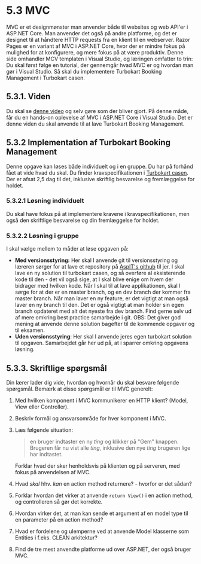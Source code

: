# 5.3 MVC
MVC er et designmønster man anvender både til websites og web API'er i ASP.NET Core. Man anvender det også på andre platforme, og det er designet til at håndtere HTTP requests fra en klient til en webserver. Razor Pages er en variant af MVC i ASP.NET Core, hvor der er mindre fokus på mulighed for at konfigurere, og mere fokus på at være produktiv. Denne side omhandler MCV templaten i Visual Studio, og læringen omfatter to trin: Du skal først følge en tutorial, der gennemgår hvad MVC er og hvordan man gør i Visual Studio. Så skal du implementere Turbokart Booking Management i Turbokart casen.


## 5.3.1. Viden
Du skal se [denne video](https://www.youtube.com/watch?v=jhj9ouy7x1g) og selv gøre som der bliver gjort. På denne måde, får du en hands-on oplevelse af MVC i ASP.NET Core i Visual Studio. Det er denne viden du skal anvende til at lave Turbokart Booking Management.


## 5.3.2 Implementation af Turbokart Booking Management
Denne opgave kan løses både individuelt og i en gruppe. Du har på forhånd fået at vide hvad du skal.
Du finder kravspecifikationen i [Turbokart casen](/docs/distributed-systems/turbokart.md). Der er afsat 2,5 dag til det, inklusive skriftlig besvarelse og fremlæggelse for holdet.

### 5.3.2.1 Løsning individuelt
Du skal have fokus på at implementere kravene i kravspecifikationen, men også den skriftlige besvarelse og din fremlæggelse for holdet. 

### 5.3.2.2 Løsning i gruppe
I skal vælge mellem to måder at løse opgaven på:
* **Med versionsstyring:** Her skal I anvende git til versionsstyring og læreren sørger for at lave et repository på [AspIT's github](https://github.com/aspit-cv) til jer. I skal lave en ny solution til turbokart casen, og så overføre al eksisterende kode til den - det vil også sige, at I skal blive enige om hvem der bidrager med hvilken kode. Når I skal til at lave applikationen, skal I sørge for at der er en master branch, og en dev branch der kommer fra master branch. Når man laver en ny feature, er det vigtigt at man også laver en ny branch til den. Det er også vigtigt at man holder sin egen branch opdateret med alt det nyeste fra dev branch. Find gerne selv ud af mere omkring best practice samarbejde i git.
OBS: Det giver god mening at anvende denne solution bagefter til de kommende opgaver og til eksamen.
* **Uden versionsstyring**: Her skal I anvende jeres egen turbokart solution til opgaven. Samarbejdet går her ud på, at i sparrer omkring opgavens løsning.


## 5.3.3. Skriftlige spørgsmål
Din lærer lader dig vide, hvordan og hvornår du skal besvare følgende spørgsmål. Bemærk at disse spørgsmål er til MVC generelt:

1. Med hvilken komponent i MVC kommunikerer en HTTP klient? (Model, View eller Controller).
2. Beskriv formål og ansvarsområde for hver komponent i MVC.
3. Læs følgende situation: 
    > en bruger indtaster en ny *ting* og klikker på "Gem" knappen. Brugeren får nu vist alle *ting*, inklusive den nye *ting* brugeren lige har indtastet. 

    Forklar hvad der sker henholdsvis på klienten og på serveren, med fokus på anvendelsen af MVC.
4. Hvad *skal* hhv. *kan* en action method returnere? - hvorfor er det sådan?
5. Forklar hvordan det virker at anvende `return View()` i en action method, og controlleren så gør det korrekte.
6. Hvordan virker det, at man kan sende et argument af en model type til en parameter på en action method?
7. Hvad er fordelene og ulemperne ved at anvende Model klasserne som Entities i f.eks. CLEAN arkitektur?
8. Find de tre mest anvendte platforme ud over ASP.NET, der også bruger MVC.